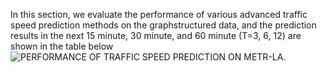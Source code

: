 In this section, we evaluate the performance of various advanced traffic speed prediction methods on the graphstructured data, and the prediction results in the next 15 minute, 30 minute, and 60 minute (T=3, 6, 12) are shown in the table below
![PERFORMANCE OF TRAFFIC SPEED PREDICTION ON METR-LA.](https://github.com/xueyan-dut/Deep-Learning-on-Traffic-Prediction/blob/main/Experiment/Results/prediction-results.jpg)

